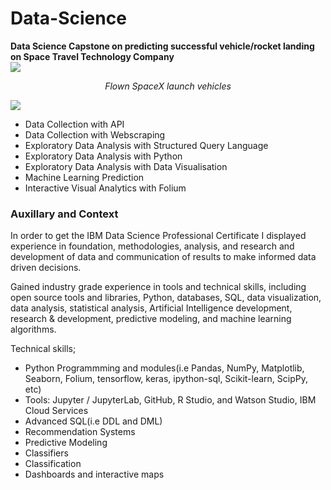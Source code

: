 # Data-Science <br>
**Data Science Capstone on predicting successful vehicle/rocket landing on Space Travel Technology Company** <br>
![](https://cf-courses-data.s3.us.cloud-object-storage.appdomain.cloud/IBM-DS0321EN-SkillsNetwork/labs/module\_1\_L2/images/Falcon9\_rocket_family.svg)

<p align="center">
 <em>
Flown SpaceX launch vehicles </em>
</p>
  
 ![](https://cf-courses-data.s3.us.cloud-object-storage.appdomain.cloud/IBMDeveloperSkillsNetwork-DS0701EN-SkillsNetwork/lab_v2/images/landing\_1.gif)
  <br>
  
 * Data Collection with API
 * Data Collection with Webscraping
 * Exploratory Data Analysis with Structured Query Language
 * Exploratory Data Analysis with Python
 * Exploratory Data Analysis with Data Visualisation
 * Machine Learning Prediction
 * Interactive Visual Analytics with Folium

### Auxillary and Context
In order to get the IBM Data Science Professional Certificate I displayed experience in foundation, methodologies, analysis, and research and development of data and communication of results to make informed data driven decisions.
  
Gained industry grade experience in tools and technical skills, including open source tools and libraries, Python, databases, SQL, data visualization, data analysis, statistical analysis, Artificial Intelligence development, research & development, predictive modeling, and machine learning algorithms.
  
  Technical skills;
  - Python Programmming and modules(i.e Pandas, NumPy, Matplotlib, Seaborn, Folium, tensorflow, keras, ipython-sql, Scikit-learn, ScipPy, etc)
  - Tools: Jupyter / JupyterLab, GitHub, R Studio, and Watson Studio, IBM Cloud Services
  - Advanced SQL(i.e DDL and DML)
  - Recommendation Systems
  - Predictive Modeling
  - Classifiers
  - Classification
  - Dashboards and interactive maps

